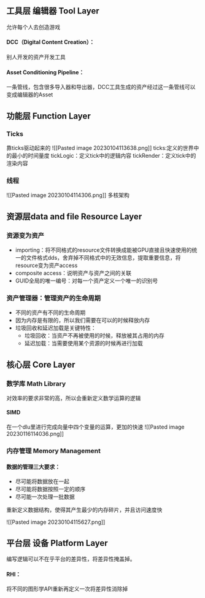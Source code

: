 ## 工具层 编辑器 Tool Layer
允许每个人去创造游戏
#### DCC（Digital Content Creation）：
别人开发的资产开发工具
#### Asset Conditioning Pipeline：
一条管线，包含很多导入器和导出器，DCC工具生成的资产经过这一条管线可以变成编辑器的Asset

## 功能层 Function Layer

### Ticks
靠ticks驱动起来的
![[Pasted image 20230104113638.png]]
ticks:定义的世界中的最小的时间量度
tickLogic：定义tick中的逻辑内容
tickRender：定义tick中的渲染内容

### 线程
![[Pasted image 20230104114306.png]]
多核架构

## 资源层data and file Resource Layer

### 资源变为资产
- importing：将不同格式的resource文件转换成能被GPU直接且快速使用的统一的文件格式dds，舍弃掉不同格式中的无效信息，提取重要信息，将resource变为资产access
- composite access：说明资产与资产之间的关联
- GUID全局的唯一编号：对每一个资产定义一个唯一的识别号

### 资产管理器：管理资产的生命周期
- 不同的资产有不同的生命周期
- 因为内存是有限的，所以我们需要在可以的时候释放内存
- 垃圾回收和延迟加载是关键特性：
	- 垃圾回收：当资产不再被使用的时候，释放被其占用的内存
	- 延迟加载：当需要使用某个资源的时候再进行加载


## 核心层 Core Layer

### 数学库 Math Library
对效率的要求非常的高，所以会重新定义数学运算的逻辑
#### SIMD
在一个dlu里进行完成向量中四个变量的运算，更加的快速
![[Pasted image 20230116114036.png]]

### 内存管理 Memory Management

#### 数据的管理三大要求：
- 尽可能将数据放在一起
- 尽可能将数据按照一定的顺序
- 尽可能一次处理一批数据

重新定义数据结构，使得其产生最少的内存碎片，并且访问速度快

![[Pasted image 20230104115627.png]]

## 平台层 设备 Platform Layer
编写逻辑可以不在乎平台的差异性，将差异性掩盖掉。

#### RHI：
将不同的图形学API重新再定义一次将差异性消除掉




